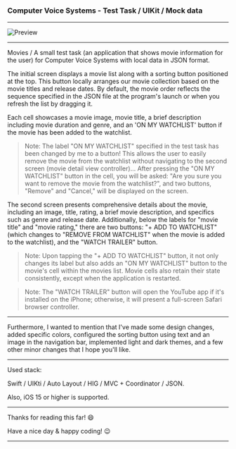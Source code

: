 ### Computer Voice Systems - Test Task / UIKit / Mock data

***

![Preview](https://github.com/Oleh-Hulkevych/CVS-Test-Task-UIKit/assets/109086187/d82d1573-097b-4fe4-ae7e-98402ca8c3f9)

***

Movies / A small test task (an application that shows movie information for the user) for Computer Voice Systems with local data in JSON format.

The initial screen displays a movie list along with a sorting button positioned at the top. This button locally arranges our movie collection based on the movie titles and release dates. By default, the movie order reflects the sequence specified in the JSON file at the program's launch or when you refresh the list by dragging it.

Each cell showcases a movie image, movie title, a brief description including movie duration and genre, and an 'ON MY WATCHLIST' button if the movie has been added to the watchlist.

> Note: The label "ON MY WATCHLIST" specified in the test task has been changed by me to a button! This allows the user to easily remove the movie from the watchlist without navigating to the second screen (movie detail view controller)... After pressing the "ON MY WATCHLIST" button in the cell, you will be asked: "Are you sure you want to remove the movie from the watchlist?", and two buttons, "Remove" and "Cancel," will be displayed on the screen.

The second screen presents comprehensive details about the movie, including an image, title, rating, a brief movie description, and specifics such as genre and release date.
Additionally, below the labels for "movie title" and "movie rating," there are two buttons: "+ ADD TO WATCHLIST" (which changes to "REMOVE FROM WATCHLIST" when the movie is added to the watchlist), and the "WATCH TRAILER" button.

> Note: Upon tapping the "+ ADD TO WATCHLIST" button, it not only changes its label but also adds an "ON MY WATCHLIST" button to the movie's cell within the movies list. Movie cells also retain their state consistently, except when the application is restarted.

> Note: The "WATCH TRAILER" button will open the YouTube app if it's installed on the iPhone; otherwise, it will present a full-screen Safari browser controller.

***

Furthermore, I wanted to mention that I've made some design changes, added specific colors, configured the sorting button using text and an image in the navigation bar, implemented light and dark themes, and a few other minor changes that I hope you'll like.

***

Used stack:

Swift / UIKti / Auto Layout / HIG / MVC + Coordinator / JSON.

Also, iOS 15 or higher is supported.

***

Thanks for reading this far! :smile:

Have a nice day & happy coding! :wink:

***
